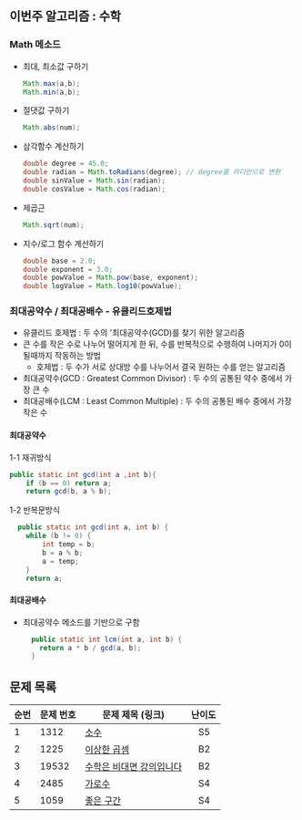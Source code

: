 ## 이번주 알고리즘 : 수학
### Math 메소드

- 최대, 최소값 구하기
  ```java
  Math.max(a,b);
  Math.min(a,b);
  ```
- 절댓값 구하기
  ```java
  Math.abs(num);
  ```
- 삼각함수 계산하기
  ```java
  double degree = 45.0;
  double radian = Math.toRadians(degree); // degree를 라디안으로 변환
  double sinValue = Math.sin(radian);
  double cosValue = Math.cos(radian);
  ```
- 제곱근
  ```java
  Math.sqrt(num);
  ```
- 지수/로그 함수 계산하기
  ```java
  double base = 2.0;
  double exponent = 3.0;
  double powValue = Math.pow(base, exponent);
  double logValue = Math.log10(powValue);
  ```

### 최대공약수 / 최대공배수 - 유클리드호제법

- 유클리드 호제법 : 두 수의 '최대공약수(GCD)를 찾기 위한 알고리즘
- 큰 수를 작은 수로 나누어 떨어지게 한 뒤, 수를 반복적으로 수행하여 나머지가 0이 될때까지 작동하는 방법
  - 호제법 : 두 수가 서로 상대방 수를 나누어서 결국 원하는 수를 얻는 알고리즘
- 최대공약수(GCD : Greatest Common Divisor) : 두 수의 공통된 약수 중에서 가장 큰 수
- 최대공배수(LCM : Least Common Multiple) : 두 수의 공통된 배수 중에서 가장 작은 수

#### 최대공약수
1-1 재귀방식
  ```java
  public static int gcd(int a ,int b){
      if (b == 0) return a;
      return gcd(b, a % b);
  ```
1-2 반복문방식
  ```java
    public static int gcd(int a, int b) {
      while (b != 0) {
          int temp = b;
          b = a % b;
          a = temp;
      }
      return a;
  ```
#### 최대공배수
- 최대공약수 메소드를 기반으로 구함
  ```java
    public static int lcm(int a, int b) {
      return a * b / gcd(a, b);
    }

## 문제 목록

| **순번** | **문제 번호** | **문제 제목 (링크)** | 난이도 | 
| -------- | -------- | -------- | --- | 
| 1 | 1312 | [소수](https://www.acmicpc.net/problem/1312) | &nbsp;&nbsp; S5 |
| 2 | 1225 | [이상한 곱셈](https://www.acmicpc.net/problem/1225) | &nbsp;&nbsp; B2 |
| 3 | 19532 | [수학은 비대면 강의입니다](https://www.acmicpc.net/problem/19532) | &nbsp;&nbsp; B2 |
| 4 | 2485 | [가로수](https://www.acmicpc.net/problem/2485) | &nbsp;&nbsp; S4 |
| 5 | 1059 | [좋은 구간](https://www.acmicpc.net/problem/1059) | &nbsp;&nbsp; S4 |




  
